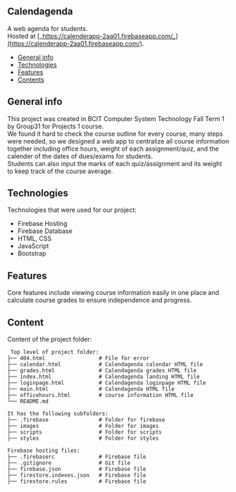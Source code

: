 ## Calendagenda
A web agenda for students.</br>
Hosted at  [_https://calenderapp-2aa01.firebaseapp.com/_](https://calenderapp-2aa01.firebaseapp.com/).
* [General info](#general-info)
* [Technologies](#technologies)
* [Features](#features)
* [Contents](#content)

## General info
This project was created in BCIT Computer System Technology 
Fall Term 1 by Group31 for Projects 1 course. </br>
We found it hard to check the course outline for every course, many steps were needed, so we designed a web app to centralize all course information together including office hours, weight of each assignment/quiz, and the calender of the dates of dues/exams for students.
</br>
Students can also input the marks of each quiz/assignment and its weight to keep track of the course average.

	
## Technologies
Technologies that were used for our project:
* Firebase Hosting
* Firebase Database
* HTML, CSS
* JavaScript
* Bootstrap 

## Features
Core features include viewing course information easily in one place and calculate course grades to ensure independence and progress.
	
## Content
Content of the project folder:

```
 Top level of project folder: 
├── 404.html                 # File for error
├── calendar.html            # Calendagenda calendar HTML file
├── grades.html              # Calendagenda grades HTML file
├── index.html               # Calendagenda landing HTML file
├── loginpage.html           # Calendagenda loginpage HTML file
├── main.html                # Calendagenda HTML file
├── officehours.html         # course information HTML file
└── README.md

It has the following subfolders:
├── .firebase                # Folder for firebase
├── images                   # Folder for images
├── scripts                  # Folder for scripts
├── styles                   # Folder for styles

Firebase hosting files: 
├── .firebaserc              # Firebase file
├── .gitignore               # Git file
├── firebase.json            # Firebase file
├── firestore.indexes.json   # Firebase file
├── firestore.rules          # Firebase file


```

